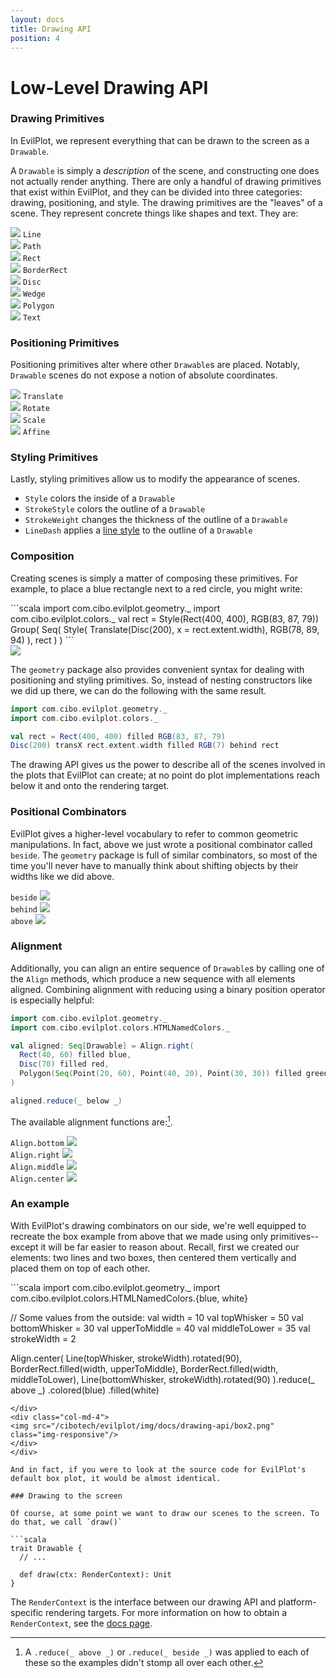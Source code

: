 ```yaml
---
layout: docs
title: Drawing API
position: 4
---
```

# Low-Level Drawing API

### Drawing Primitives

In EvilPlot, we represent everything that can be drawn to the screen as a `Drawable`.

A `Drawable` is simply a _description_ of the scene, and constructing one does not actually render anything. There are
only a handful of drawing primitives that exist within EvilPlot, and they can be divided into three categories: drawing,
positioning, and style.
The drawing primitives are the "leaves" of a scene. They represent concrete things like shapes and text. They are:

<div class="container">
<div class="row">

<div class="col-md-3">
<img src="/cibotech/evilplot/img/docs/drawing-api/line.png" class="img-responsive"/>
<code>Line</code>
</div>

<div class="col-md-3">
<div class="center-block">
<img src="/cibotech/evilplot/img/docs/drawing-api/path.png" class="img-responsive"/>
<code>Path</code>
</div>
</div>

<div class="col-md-3">
<div class="center-block">
<img src="/cibotech/evilplot/img/docs/drawing-api/rect.png" class="img-responsive"/>
<code>Rect</code>
</div>
</div>

<div class="col-md-3">
<div class="center-block">
<img src="/cibotech/evilplot/img/docs/drawing-api/borderrect.png" class="img-responsive"/>
<code>BorderRect</code>
</div>
</div>

</div>

<div class="row">

<div class="col-md-3">
<div class="center-block">
<img src="/cibotech/evilplot/img/docs/drawing-api/disc.png" class="img-responsive"/>
<code>Disc</code>
</div>
</div>

<div class="col-md-3">
<div class="center-block">
<img src="/cibotech/evilplot/img/docs/drawing-api/wedge.png" class="img-responsive"/>
<code>Wedge</code>
</div>
</div>

<div class="col-md-3">
<div class="center-block">
<img src="/cibotech/evilplot/img/docs/drawing-api/polygon.png" class="img-responsive"/>
<code>Polygon</code>
</div>
</div>

<div class="col-md-3">
<div class="center-block">
<img src="/cibotech/evilplot/img/docs/drawing-api/text.png" class="img-responsive"/>
<code>Text</code>
</div>
</div>

</div>
</div>

### Positioning Primitives

Positioning primitives alter where other `Drawable`s are placed. Notably, `Drawable` scenes do not expose a notion of
absolute coordinates.

<div class="container">
<div class="row">
<div class="col-md-3">
<img src="/cibotech/evilplot/img/docs/drawing-api/translate.png" class="img-responsive"/>
<code>Translate</code>
</div>
<div class="col-md-3">
<img src="/cibotech/evilplot/img/docs/drawing-api/rotate.png" class="img-responsive"/>
<code>Rotate</code>
</div>
<div class="col-md-3">
<img src="/cibotech/evilplot/img/docs/drawing-api/scale.png" class="img-responsive"/>
<code>Scale</code>
</div>
<div class="col-md-3">
<img src="/cibotech/evilplot/img/docs/drawing-api/affine.png" class="img-responsive"/>
<code>Affine</code>
</div>
</div>
</div>

### Styling Primitives

Lastly, styling primitives allow us to modify the appearance of scenes.

+ `Style` colors the inside of a `Drawable`
+ `StrokeStyle` colors the outline of a `Drawable`
+ `StrokeWeight` changes the thickness of the outline of a `Drawable`
+ `LineDash` applies a [line style](/cibotech/evilplot/scaladoc/jvm/com/cibo/evilplot/geometry/LineStyle.html) to the
outline of a `Drawable`

### Composition

Creating scenes is simply a matter of composing these primitives. For example, to place a blue rectangle next to a red
circle, you might write:
<div class="row">
<div class="col-md-6" markdown="1">
```scala
import com.cibo.evilplot.geometry._
import com.cibo.evilplot.colors._
val rect = Style(Rect(400, 400), RGB(83, 87, 79))
Group(
  Seq(
    Style(
      Translate(Disc(200), x = rect.extent.width),
      RGB(78, 89, 94)
    ),
    rect
  )
)
```
</div>
<div class="col-md-6">
<img src="/cibotech/evilplot/img/docs/drawing-api/initialexample.png" class="img-responsive">
</div>
</div>

The `geometry` package also provides convenient syntax for dealing with positioning and styling primitives. So, instead
of nesting constructors like we did up there, we can do the following with the same result.

```scala
import com.cibo.evilplot.geometry._
import com.cibo.evilplot.colors._

val rect = Rect(400, 400) filled RGB(83, 87, 79)
Disc(200) transX rect.extent.width filled RGB(7) behind rect
```

The drawing API gives us the power to describe all of the scenes involved in the plots that EvilPlot can create; at no
point do plot implementations reach below it and onto the rendering target.

### Positional Combinators

EvilPlot gives a higher-level vocabulary to refer to common geometric manipulations. In fact, above we just wrote a
positional combinator called `beside`. The `geometry` package is full of similar combinators, so most of the time you'll
never have to manually think about shifting objects by their widths like we did above.

<div class="row">
<div class="col-md-4">
<code>beside</code>
<img src="/cibotech/evilplot/img/docs/drawing-api/beside.png" class="img-responsive"/>
</div>
<div class="col-md-4">
<code>behind</code>
<img src="/cibotech/evilplot/img/docs/drawing-api/behind.png" class="img-responsive"/>
</div>
<div class="col-md-4">
<code>above</code>
<img src="/cibotech/evilplot/img/docs/drawing-api/above.png" class="img-responsive"/>
</div>
</div>

### Alignment

Additionally, you can align an entire sequence of `Drawable`s by calling one of the `Align` methods, which produce a new
sequence with all elements aligned. Combining alignment with reducing using a binary position operator is especially
helpful:

```scala
import com.cibo.evilplot.geometry._
import com.cibo.evilplot.colors.HTMLNamedColors._

val aligned: Seq[Drawable] = Align.right(
  Rect(40, 60) filled blue,
  Disc(70) filled red,
  Polygon(Seq(Point(20, 60), Point(40, 20), Point(30, 30)) filled green)
)

aligned.reduce(_ below _)
```

The available alignment functions are:[^1].

<!-- ugh fix this alignment -->
<div class="container">
<div class="row">
<div class="col-md-3">
<div class="center-block">
<code>Align.bottom</code>
<img src="/cibotech/evilplot/img/docs/drawing-api/alignbottom.png" class="img-responsive"/>
</div>
</div>
<div class="col-md-3">
<code>Align.right</code>
<img src="/cibotech/evilplot/img/docs/drawing-api/alignright.png" class="img-responsive"/>
</div>
<div class="col-md-3">
<code>Align.middle</code>
<img src="/cibotech/evilplot/img/docs/drawing-api/alignmiddle.png" class="img-responsive"/>
</div>
<div class="col-md-3">
<code>Align.center</code>
<img src="/cibotech/evilplot/img/docs/drawing-api/aligncenter.png" class="img-responsive"/>
</div>
</div>
</div>

### An example

<!-- Was there a box plot example above? -->
With EvilPlot's drawing combinators on our side, we're well equipped to recreate the box example from above that we made
using only primitives--except it will be far easier to reason about. Recall, first we created our elements: two lines
and two boxes, then centered them vertically and placed them on top of each other.

<div class="row">
<div class="col-md-8" markdown="1">
```scala
import com.cibo.evilplot.geometry._
import com.cibo.evilplot.colors.HTMLNamedColors.{blue, white}

// Some values from the outside:
val width = 10
val topWhisker = 50
val bottomWhisker = 30
val upperToMiddle = 40
val middleToLower = 35
val strokeWidth = 2

Align.center(
  Line(topWhisker, strokeWidth).rotated(90),
  BorderRect.filled(width, upperToMiddle),
  BorderRect.filled(width, middleToLower),
  Line(bottomWhisker, strokeWidth).rotated(90) 
).reduce(_ above _)
 .colored(blue)
 .filled(white)
```
</div>
<div class="col-md-4">
<img src="/cibotech/evilplot/img/docs/drawing-api/box2.png" class="img-responsive"/>
</div>
</div>

And in fact, if you were to look at the source code for EvilPlot's default box plot, it would be almost identical. 

### Drawing to the screen

Of course, at some point we want to draw our scenes to the screen. To do that, we call `draw()`

```scala
trait Drawable {
  // ...

  def draw(ctx: RenderContext): Unit
}
```

The `RenderContext` is the interface between our drawing API and platform-specific rendering targets. For more
information on how to obtain a `RenderContext`, see the [docs page](render-context.html).

[^1]: A `.reduce(_ above _)` or `.reduce(_ beside _)` was applied to each of these so the examples didn't stomp all over each other.
